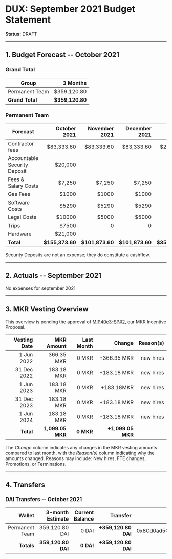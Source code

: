 # DUX: September 2021 Budget Statement

**Status:** DRAFT

---

## 1. Budget Forecast -- October 2021

### Grand Total

| Group           | 3 Months       |
|-----------------|---------------:|
| Permanent Team  |       $359,120.80  |
| **Grand Total** |   **$359,120.80** |

### Permanent Team

| Forecast                     | October 2021 | November 2021 | December 2021 | 3-month Total |
|------------------------------|----------:|----------:|------------:|--------------:|
| Contractor fees              |   $83,333.60 |   $83,333.60 |     $83,333.60 |      $250.000,8 |
| Accountable Security Deposit |   $20,000 |           |            |           |
| Fees & Salary Costs          |    $7,250 |     $7,250 |       $7,250 |       $21,750 |
| Gas Fees                     |      $1000 |      $1000 |       $1000 |        $3000 |
| Software Costs               |      $5290 |      $5290 |        $5290 |          $15,870 |
| Legal Costs               |      $10000 |      $5000 |        $5000 |          $20,000 |
| Trips             |      $7500 |      0 |       0 |         0 |
| Hardware                |      $21,000     |     |             |        $21,000 |
| **Total**                    |**$155,373.60**|**$101,873.60**|**$101,873.60**|  **$359,120.80**|

Security Deposits are not an expense; they do constitute a cashflow.

---

## 2. Actuals -- September 2021


No expenses for september 2021

---

## 3. MKR Vesting Overview

This overview is pending the approval of [MIP40c3-SP#2](), our MKR Incentive Proposal.
 
|  Vesting Date         |       MKR Amount | Last Month |        Change |      Reason(s) |
|----------------------:|-----------------:|-----------:|--------------:|---------------:|
|  1 Jun 2022          |       366.35 MKR |      0 MKR |   +366.35 MKR |      new hires |
|  31 Dec 2022          |       183.18 MKR |      0 MKR |   +183.18 MKR |      new hires |
|  1 Jun 2023          |        183.18 MKR |      0 MKR |   +183.18MKR |      new hires |
|  31 Dec 2023          |       183.18 MKR |      0 MKR |   +183.18 MKR |      new hires |
|  1 Jun 2024          |        183.18 MKR |      0 MKR |   +183.18 MKR |      new hires |
|  **Total**            | **1,099.05 MKR** |  **0 MKR** | **+1,099.05 MKR** |                |

The *Change* column indicates any changes in the MKR vesting amounts compared to last month, with the *Reason(s)* column indicating why the amounts changed. Reasons may include: New hires, FTE changes, Promotions, or Terminations.

---

## 4. Transfers

### DAI Transfers -- October 2021

|             Wallet | 3-month Estimate | Current Balance |         Transfer |                          Multi-sig Address |
|-------------------:|-----------------:|----------------:|-----------------:|-------------------------------------------:|
|     Permanent Team |      359,120.80 DAI |           0 DAI | **+359,120.80 DAI** | [0x8Cd0ad5C55498Aacb72b6689E1da5A284C69c0C7](https://gnosis-safe.io/app/#/safes/0x8Cd0ad5C55498Aacb72b6689E1da5A284C69c0C7/balances) |
|     **Totals**     |  **359,120.80 DAI** |       **0 DAI** | **+359,120.80 DAI** |                                            |

